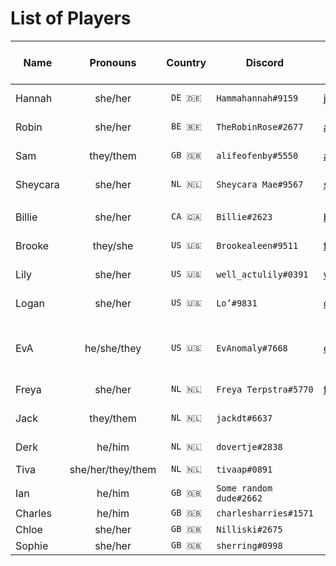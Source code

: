 # List of Players

| Name | Pronouns | Country | Discord | Instagram | Campaign | Character(s) & Appearances |
| --- |:---:|:---:| --- | --- | --- | --- |
| Hannah | she/her | `DE 🇩🇪` | `Hammahannah#9159` | [jimbo_jane](https://www.instagram.com/jimbo_jane/) | [Purple Rain](purple-rain/purple-rain.md) | [Thanea Morlay](../characters/thanea-morlay.md) |
| Robin | she/her | `BE 🇧🇪` | `TheRobinRose#2677` | [awallflower_inbloom](https://www.instagram.com/awallflower_inbloom/) | [Purple Rain](purple-rain/purple-rain.md) | [Saoirse ó Dochartaigh](../characters/saoirse-o-dochartaigh.md) |
| Sam | they/them | `GB 🇬🇧` | `alifeofenby#5550` | [alifeofenby](https://www.instagram.com/alifeofenby/) | [Purple Rain](purple-rain/purple-rain.md) | [Torbra Tauff](../characters/torbra-tauff.md) |
| Sheycara | she/her | `NL 🇳🇱` | `Sheycara Mae#9567` | [sheycara](https://www.instagram.com/sheycara/) | [Purple Rain](purple-rain/purple-rain.md) | [Wizira](../characters/wizira.md) |
||||||||
| Billie | she/her | `CA 🇨🇦` | `Billie#2623` | [billie_by_design](https://www.instagram.com/billie_by_design/) | [Astorrel Agents](astorrel-agents/astorrel-agents.md) | [Ahsha Sallas](../characters/ahsha-sallas.md) |
| Brooke | they/she | `US 🇺🇸` | `Brookealeen#9511` | [foxy.gremlin](https://www.instagram.com/foxy.gremlin/) | [Astorrel Agents](astorrel-agents/astorrel-agents.md) | [Whisper on the Breeze](../characters/whisper-on-the-breeze.md) |
| Lily | she/her | `US 🇺🇸` | `well_actulily#0391` | [well_actulily](https://www.instagram.com/well_actulily/) | [Astorrel Agents](astorrel-agents/astorrel-agents.md) | [Ephaine Seren](../characters/ephaine-seren.md)
| Logan | she/her | `US 🇺🇸` | `Lo’#9831` | [definitely_lo](https://www.instagram.com/definitely_lo/) | [Astorrel Agents](astorrel-agents/astorrel-agents.md) | [Redwyn Humpledopper](../characters/redwyn-humpledopper.md) |
||||||||
| EvA | he/she/they | `US 🇺🇸` | `EvAnomaly#7668` | [evanomaly](https://www.instagram.com/evanomaly/) | Guest | [Sarleen Truestriker](../characters/sarleen-truestriker.md) ([PR14](../sessions/PR14.md) - [PR15](../sessions/PR15.md))
| Freya | she/her | `NL 🇳🇱` | `Freya Terpstra#5770` | [freyajoanne](https://www.instagram.com/freyajoanne/) | Guest | Ophelia Phantom |
| Jack | they/them | `NL 🇳🇱` | `jackdt#6637` | | Guest | Moss Gloomhollow |
| Derk | he/him | `NL 🇳🇱` | `dovertje#2838` | | Guest | Norma Collarbone |
| Tiva | she/her/they/them | `NL 🇳🇱` | `tivaap#0891` | | Guest | Brian |
||||||||
| Ian | he/him | `GB 🇬🇧` | `Some random dude#2662` | | Guest | |
| Charles | he/him | `GB 🇬🇧` | `charlesharries#1571` | | Guest | |
| Chloe | she/her | `GB 🇬🇧` | `Nilliski#2675` | | Guest | |
| Sophie | she/her | `GB 🇬🇧` | `sherring#0998` | | Guest | |
